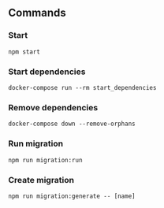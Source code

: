 ## Commands

### Start

```
npm start
```

### Start dependencies

```
docker-compose run --rm start_dependencies
```

### Remove dependencies

```
docker-compose down --remove-orphans
```

### Run migration

```
npm run migration:run
```

### Create migration

```
npm run migration:generate -- [name]
```
